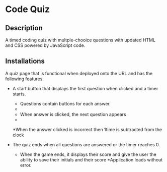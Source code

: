 # Code Quiz

## Description

A timed coding quiz with multple-chooice questions with updated HTML and CSS powered by JavaScript code. 



## Installations
A quiz page that is functional when deployed onto the URL and has the following features:


* A start button that displays the first question when clicked and a timer starts.
 
  * Questions contain buttons for each answer.
  * 
  * When answer is clicked, the next question appears
  * 
  *When the answer clicked is incorrect then 1time is subtracted from the clock

* The quiz ends when all questions are answered or the timer reaches 0.

  * When the game ends, it  displays their score and give the user the ability to save their initials and their score
  *Application loads without error.
  